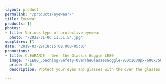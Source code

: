 ```yaml
---
layout: product
permalink: "/products/eyewear/"
title: Eyewear
products: []
photos:
- title: Various type of protective eyewear
  photo: "/2022-01-06 11.51.54.jpg"
suppliers: []
date: '2019-03-29T18:15:09.000-05:00'
promotions:
- title: CLEARANCE - Over the Glasses Goggle LE80
  image: "/LE80_Coaching-Safety-OverTheGlassesGoggle-800x1000px-600x750.jpg"
  price: 8.0
  description: Protect your eyes and glasses with the over the glasses goggles.

---
```


